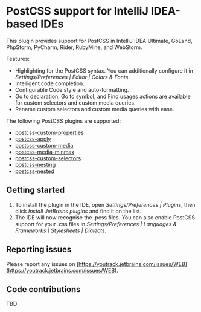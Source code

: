 # PostCSS support for IntelliJ IDEA-based IDEs

This plugin provides support for PostCSS in IntelliJ IDEA Ultimate, GoLand, PhpStorm, PyCharm, Rider, RubyMine, and WebStorm.

Features:
- Highlighting for the PostCSS syntax. You can additionally configure it in *Settings/Preferences | Editor | Colors & Fonts*.
- Intelligent code completion.
- Configurable Code style and auto-formatting.
- Go to declaration, Go to symbol, and Find usages actions are available for custom selectors and custom media queries.
- Rename custom selectors and custom media queries with ease.

The following PostCSS plugins are supported:

- [postcss-custom-properties](https://github.com/postcss/postcss-custom-properties)
- [postcss-apply](https://github.com/pascalduez/postcss-apply)
- [postcss-custom-media](https://github.com/postcss/postcss-custom-media)
- [postcss-media-minmax](https://github.com/postcss/postcss-media-minmax)
- [postcss-custom-selectors](https://github.com/postcss/postcss-custom-selectors)
- [postcss-nesting](https://github.com/jonathantneal/postcss-nesting)
- [postcss-nested](https://github.com/postcss/postcss-nested) 

## Getting started

1. To install the plugin in the IDE, open *Settings/Preferences | Plugins*, then click *Install JetBrains plugins* and find it on the list.
2. The IDE will now recognise the .pcss files. You can also enable PostCSS support for your .css files in *Settings/Preferences | Languages & Frameworks | Stylesheets | Dialects*.

## Reporting issues
Please report any issues on [https://youtrack.jetbrains.com/issues/WEB](https://youtrack.jetbrains.com/issues/WEB).

## Code contributions
TBD
